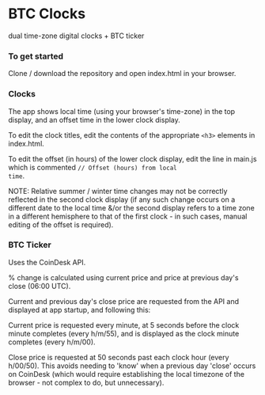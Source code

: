 # BTC Clocks
dual time-zone digital clocks + BTC ticker

### To get started

Clone / download the repository and open index.html in your browser.

### Clocks

The app shows local time (using your browser's time-zone) in the top display,
and an offset time in the lower clock display.

To edit the clock titles, edit the contents of the appropriate <code>\<h3\></code> elements in index.html.

To edit the offset (in hours) of the lower clock display, edit the line in main.js which is commented <code>// Offset (hours) from local time</code>.

NOTE: Relative summer / winter time changes may not be correctly reflected in the second clock display (if any such change occurs on a different date to the local time &/or the second display refers to a time zone in a different hemisphere to that of the first clock - in such cases, manual editing of the offset is required).

### BTC Ticker

Uses the CoinDesk API.

% change is calculated using current price and price at previous day's close (06:00 UTC).

Current and previous day's close price are requested from the API and displayed at app startup, and following this:

  Current price is requested every minute, at 5 seconds before the clock minute completes (every h/m/55), and is displayed as the clock minute completes (every h/m/00).

  Close price is requested at 50 seconds past each clock hour (every h/00/50). This avoids needing to 'know' when a previous day 'close' occurs on CoinDesk (which would require establishing the local timezone of the browser - not complex to do, but unnecessary).
